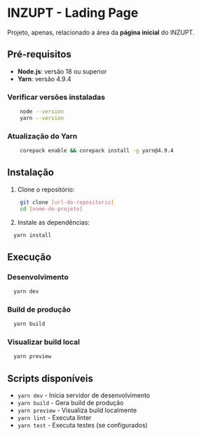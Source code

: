 # INZUPT - Lading Page

Projeto, apenas, relacionado a área da **página inicial** do INZUPT.

## Pré-requisitos

- **Node.js**: versão 18 ou superior
- **Yarn**: versão 4.9.4

### Verificar versões instaladas
```bash
    node --version
    yarn --version
```

### Atualização do Yarn
```bash
    corepack enable && corepack install -g yarn@4.9.4
```

## Instalação

1. Clone o repositório:
```bash
    git clone [url-do-repositorio]
    cd [nome-do-projeto]
```

2. Instale as dependências:
```bash
  yarn install
```

## Execução

### Desenvolvimento
```bash
  yarn dev
```

### Build de produção
```bash
  yarn build
```

### Visualizar build local
```bash
  yarn preview
```

## Scripts disponíveis

- `yarn dev` - Inicia servidor de desenvolvimento
- `yarn build` - Gera build de produção
- `yarn preview` - Visualiza build localmente
- `yarn lint` - Executa linter
- `yarn test` - Executa testes (se configurados)
